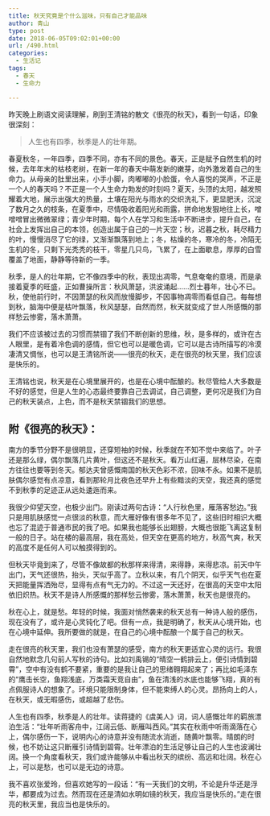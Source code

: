 ```yaml
---
title: 秋天究竟是个什么滋味，只有自己才能品味
author: 青山
type: post
date: 2018-06-05T09:02:01+00:00
url: /490.html
categories:
  - 生活记
tags:
  - 春天
  - 生命力

---
```

昨天晚上刷语文阅读理解，刷到王清铭的散文《很亮的秋天》，看到一句话，印象很深刻：

>人生也有四季，秋季是人的壮年期。

春夏秋冬，一年四季，四季不同，亦有不同的景色。春天，正是赋予自然生机的时候，去年年末的枯枝老树，在新一年的春天中萌发新的嫩芽，向外激发着自己的生命力。从母亲的肚里出来，小手小脚，肉嘟嘟的小脸蛋，令人喜悦的哭声，不正是一个人的春天吗？不正是一个人生命力勃发的时刻吗？夏天，头顶的太阳，越发照耀着大地，展示出强大的热量，土壤在阳光与雨水的交织洗礼下，更显肥沃，沉淀了数月之久的枝条，在夏季中，尽情吸收着阳光和雨露，拼命地发狠地往上长，噌噌噌冒出微微翠绿；青少年时期，每个人在学习和生活中不断进步，提升自己，在社会上发挥出自己的本领，创造出属于自己的一片天空；秋，迟暮之秋，耗尽精力的叶，慢慢消尽了它的绿，又渐渐飘落到地上；冬，枯燥的冬，寒冷的冬，冷陌无生机的冬，只剩下光秃秃的枝干，零星几只鸟，飞累了，在上面歇息，厚厚的白雪覆盖了地面，静静等待新的一季。

秋季，是人的壮年期，它不像四季中的秋，表现出凋零，气息奄奄的意境，而是承接着夏季的旺盛，正如曹操所言：秋风萧瑟，洪波涌起……烈士暮年，壮心不已。秋，使他前行时，不因萧瑟的秋风而放慢脚步，不因事物凋零而看低自己。每每想到秋，脑海中便是枯叶飘落，秋风瑟瑟，自然而然，秋天就变成了世人所感慨的那样愁云惨雾，落木萧萧。

我们不应该被过去的习惯而禁锢了我们不断创新的思维，秋，是多样的，或许在古人眼里，是有着冷色调的感情，但它也可以是暖色调，它可以是古诗所描写的冷漠凄清又惆怅，也可以是王清铭所说——很亮的秋天，走在很亮的秋天里，我们应该是快乐的。

王清铭也说，秋天是在心境里展开的，也是在心境中酝酿的。秋尽管给人大多数是不好的感觉，但是人生的心态最终要靠自己去调试，自己调整，更何况是我们为自己的秋天装点，上色，而不是秋天禁锢我们的思想。

## 附《很亮的秋天》：

南方的季节分野不是很明显，还穿短袖的时候，秋季就在不知不觉中来临了。叶子还是那么绿，偶尔飘落几片黄叶，但这还不是秋天。看万山红遍，层林尽染，在南方往往也要等到冬天。郁达夫曾感慨南国的秋天色彩不浓，回味不永。如果不是肌肤偶尔感觉有点凉意，看到那轮月比夜色还早升上有些黯淡的天空，我还真的感觉不到秋季的足迹正从远处逶迤而来。

我很少仰望天空，也极少出门。刚读过两句古诗：“人行秋色里，雁落客愁边。”我只是用肌肤感觉一点很淡的秋意，而大雁好像有很多年不见了，这些旧时相识大概也忘了混迹于普通市民的我了吧。如果我也能够长出翅膀，大概也很能飞离这复制一般的日子。站在楼的最高层，我在高处，但天空在更高的地方，秋高气爽，秋天的高度不是任何人可以触摸得到的。

但秋天毕竟到来了，尽管不像故都的秋那样来得清，来得静，来得悲凉。前天中午出门，天气还很热，抬头，天似乎高了。立秋以来，有几个阴天，似乎天气也在夏天把能量挥洒殆尽，显得有点有气无力的。不过这一天还好，在很高的天空中太阳依旧炽热。秋天不是诗人所感慨的那样愁云惨雾，落木萧萧，秋天也是很亮的。

秋在心上，就是愁。年轻的时候，我面对悄然袭来的秋天总有一种诗人般的感伤，现在没有了，或许是心灵钝化了吧。但有一点，我是明确了，秋天从心境开始，也在心境中延伸。我所要做的就是，在自己的心境中酝酿一个属于自己的秋天。

走在很亮的秋天里，我们也没有萧瑟的感受，南方的秋天更适宜心灵的远行。我很自然地默念几句前人写秋的诗句。比如刘禹锡的“晴空一鹤排云上，便引诗情到碧霄”，空中有没有鹤不要紧，重要的是我让自己的思绪翱翔起来了；再比如毛泽东的“鹰击长空，鱼翔浅底，万类霜天竞自由”，鱼在清浅的水底也能够飞翔，真的有点佩服诗人的想象了。环境只能限制身体，但不能束缚人的心灵。昂扬向上的人，在秋天，或无暇感伤，或超越了悲伤。

人生也有四季，秋季是人的壮年。读蒋捷的《虞美人》词，词人感慨壮年的羁旅漂泊生活：“壮年听雨客舟中，江阔云低、断雁叫西风。”其实在秋雨中听雨滴落在心上，偶尔感伤一下，说明内心的诗意并没有随流水消逝，随黄叶飘零。晴朗的时候，也不妨让这只断雁引诗情到碧霄。壮年漂泊的生活足够让自己的人生也波澜壮阔。换一个角度看秋天，我们或许能够从中看出秋天的缤纷、高远和壮阔。秋在心上，可以是愁，也可以是无边的诗意。

我不喜欢张爱玲，但喜欢她写的一段话：“有一天我们的文明，不论是升华还是浮华，都要成为过去。然而现在还是清如水明如镜的秋天，我应当是快乐的。”走在很亮的秋天里，我应当也是快乐的。